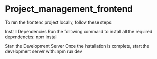 # Project_management_frontend

To run the frontend project locally, follow these steps:

Install Dependencies
Run the following command to install all the required dependencies: npm install

Start the Development Server
Once the installation is complete, start the development server with: npm run dev
